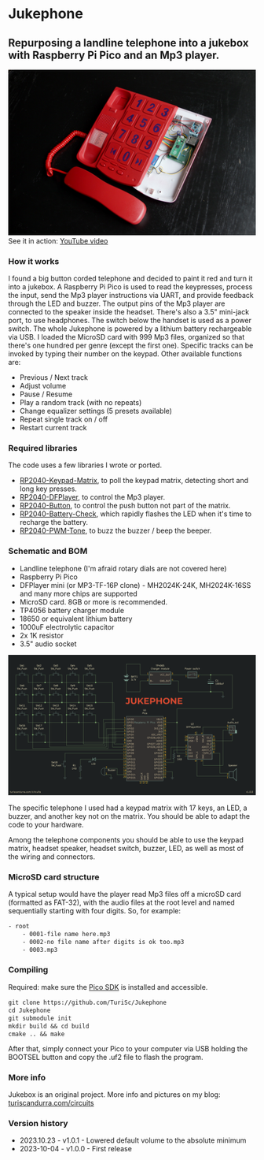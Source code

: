 # Jukephone

## Repurposing a landline telephone into a jukebox with Raspberry Pi Pico and an Mp3 player.

![Jukephone](images/Jukephone_01.jpg)
See it in action: [YouTube video](https://www.youtube.com/watch?v=nJ-X3f9ios0)

### How it works

I found a big button corded telephone and decided to paint it red and turn it into a jukebox.
A Raspberry Pi Pico is used to read the keypresses, process the input, send the Mp3 player instructions via UART, and provide feedback through the LED and buzzer.
The output pins of the Mp3 player are connected to the speaker inside the headset. There's also a 3.5" mini-jack port, to use headphones. The switch below the handset is used as a power switch.
The whole Jukephone is powered by a lithium battery rechargeable via USB.
I loaded the MicroSD card with 999 Mp3 files, organized so that there's one hundred per genre (except the first one). Specific tracks can be invoked by typing their number on the keypad.
Other available functions are:

- Previous / Next track
- Adjust volume
- Pause / Resume
- Play a random track (with no repeats)
- Change equalizer settings (5 presets available)
- Repeat single track on / off
- Restart current track

### Required libraries

The code uses a few libraries I wrote or ported.

- [RP2040-Keypad-Matrix](https://github.com/TuriSc/RP2040-Keypad-Matrix), to poll the keypad matrix, detecting short and long key presses.
- [RP2040-DFPlayer](https://github.com/TuriSc/RP2040-DFPlayer), to control the Mp3 player.
- [RP2040-Button](https://github.com/TuriSc/RP2040-Button), to control the push button not part of the matrix.
- [RP2040-Battery-Check](https://github.com/TuriSc/RP2040-Battery-Check), which rapidly flashes the LED when it's time to recharge the battery.
- [RP2040-PWM-Tone](https://github.com/TuriSc/RP2040-PWM-Tone), to buzz the buzzer / beep the beeper.

### Schematic and BOM

- Landline telephone (I'm afraid rotary dials are not covered here)
- Raspberry Pi Pico
- DFPlayer mini (or MP3-TF-16P clone) - MH2024K-24K, MH2024K-16SS and many more chips are supported
- MicroSD card. 8GB or more is recommended.
- TP4056 battery charger module
- 18650 or equivalent lithium battery
- 1000uF electrolytic capacitor
- 2x 1K resistor
- 3.5" audio socket

![Schematic](images/Jukephone_schematic.png)

The specific telephone I used had a keypad matrix with 17 keys, an LED, a buzzer, and another key not on the matrix. You should be able to adapt the code to your hardware.

Among the telephone components you should be able to use the keypad matrix, headset speaker, headset switch, buzzer, LED, as well as most of the wiring and connectors.

### MicroSD card structure

A typical setup would have the player read Mp3 files off a microSD card (formatted as FAT-32), with the audio files at the root level and named sequentially starting with four digits. So, for example:

```
- root
    - 0001-file name here.mp3
    - 0002-no file name after digits is ok too.mp3
    - 0003.mp3
```

### Compiling

Required: make sure the [Pico SDK](https://github.com/raspberrypi/pico-sdk) is installed and accessible.

```shell
git clone https://github.com/TuriSc/Jukephone
cd Jukephone
git submodule init
mkdir build && cd build
cmake .. && make
```

After that, simply connect your Pico to your computer via USB holding the BOOTSEL button and copy the .uf2 file to flash the program.

### More info

Jukebox is an original project. More info and pictures on my blog: [turiscandurra.com/circuits](https://turiscandurra.com/circuits)

### Version history
- 2023.10.23 - v1.0.1 - Lowered default volume to the absolute minimum
- 2023-10-04 - v1.0.0 - First release

